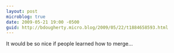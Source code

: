 ```yaml
---
layout: post
microblog: true
date: 2009-05-21 19:00 -0500
guid: http://bdougherty.micro.blog/2009/05/22/t1884658593.html
---
```

It would be so nice if people learned how to merge...
